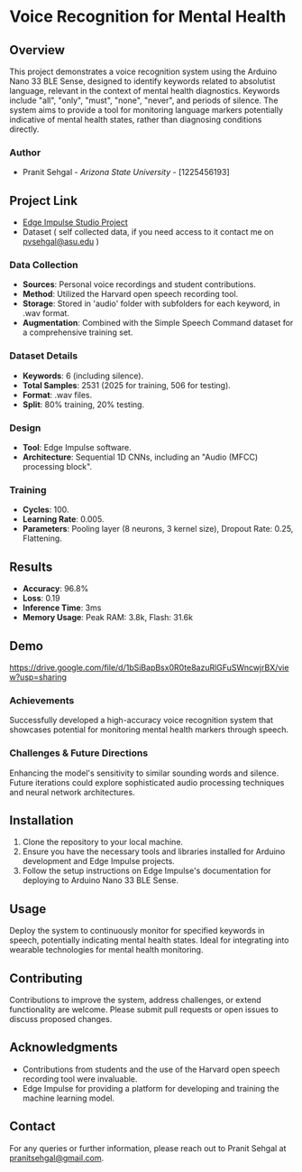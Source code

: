 # Voice Recognition for Mental Health

## Overview
This project demonstrates a voice recognition system using the Arduino Nano 33 BLE Sense, designed to identify keywords related to absolutist language, relevant in the context of mental health diagnostics. Keywords include "all", "only", "must", "none", "never", and periods of silence. The system aims to provide a tool for monitoring language markers potentially indicative of mental health states, rather than diagnosing conditions directly.

### Author
- Pranit Sehgal - *Arizona State University* - [1225456193]

## Project Link
- [Edge Impulse Studio Project](https://studio.edgeimpulse.com/public/309235/latest)
- Dataset ( self collected data, if you need access to it contact me on pvsehgal@asu.edu )

### Data Collection
- **Sources**: Personal voice recordings and student contributions.
- **Method**: Utilized the Harvard open speech recording tool.
- **Storage**: Stored in 'audio' folder with subfolders for each keyword, in .wav format.
- **Augmentation**: Combined with the Simple Speech Command dataset for a comprehensive training set.

### Dataset Details
- **Keywords**: 6 (including silence).
- **Total Samples**: 2531 (2025 for training, 506 for testing).
- **Format**: .wav files.
- **Split**: 80% training, 20% testing.


### Design
- **Tool**: Edge Impulse software.
- **Architecture**: Sequential 1D CNNs, including an "Audio (MFCC) processing block".

### Training
- **Cycles**: 100.
- **Learning Rate**: 0.005.
- **Parameters**: Pooling layer (8 neurons, 3 kernel size), Dropout Rate: 0.25, Flattening.

## Results

- **Accuracy**: 96.8%
- **Loss**: 0.19
- **Inference Time**: 3ms
- **Memory Usage**: Peak RAM: 3.8k, Flash: 31.6k

## Demo
https://drive.google.com/file/d/1bSiBapBsx0R0te8azuRlGFuSWncwjrBX/view?usp=sharing

### Achievements
Successfully developed a high-accuracy voice recognition system that showcases potential for monitoring mental health markers through speech.

### Challenges & Future Directions
Enhancing the model's sensitivity to similar sounding words and silence. Future iterations could explore sophisticated audio processing techniques and neural network architectures.

## Installation

1. Clone the repository to your local machine.
2. Ensure you have the necessary tools and libraries installed for Arduino development and Edge Impulse projects.
3. Follow the setup instructions on Edge Impulse's documentation for deploying to Arduino Nano 33 BLE Sense.

## Usage
Deploy the system to continuously monitor for specified keywords in speech, potentially indicating mental health states. Ideal for integrating into wearable technologies for mental health monitoring.

## Contributing
Contributions to improve the system, address challenges, or extend functionality are welcome. Please submit pull requests or open issues to discuss proposed changes.

## Acknowledgments
- Contributions from students and the use of the Harvard open speech recording tool were invaluable.
- Edge Impulse for providing a platform for developing and training the machine learning model.

## Contact
For any queries or further information, please reach out to Pranit Sehgal at pranitsehgal@gmail.com.


